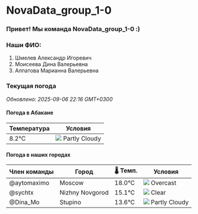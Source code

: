 # NovaData_group_1-0
### Привет! Мы команда NovaData_group_1-0 :)

### Наши ФИО:
1. Шмелев Александр Игоревич
2. Моисеева Дина Валерьевна
3. Алпатова Марианна Валерьевна

### Текущая погода
<!-- WEATHER:START -->
_Обновлено: 2025-09-06 22:16 GMT+0300_

#### Погода в Абакане

| Температура | Условия |
|-------------|----------|
| 8.2°C     | ![](https://cdn.weatherapi.com/weather/64x64/night/116.png) Partly Cloudy |

#### Погода в наших городах

| Член команды  | Город               | 🌡️ Темп.  | Условия          |
|---------------|---------------------|-----------|--------------------|
| @aytomaximo    | Moscow              |   18.0°C | ![](https://cdn.weatherapi.com/weather/64x64/night/122.png) Overcast     |
| @sychtx        | Nizhny Novgorod     |   15.1°C | ![](https://cdn.weatherapi.com/weather/64x64/night/113.png) Clear        |
| @Dina_Mo       | Stupino             |   13.6°C | ![](https://cdn.weatherapi.com/weather/64x64/night/116.png) Partly Cloudy |

<!-- WEATHER:END -->
